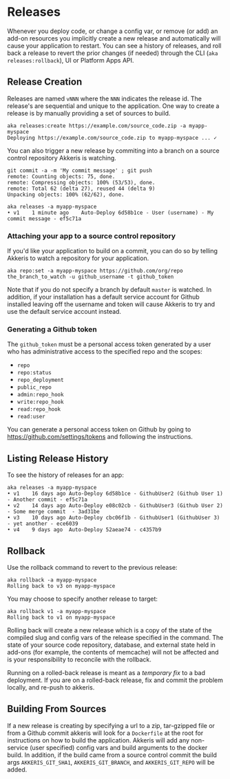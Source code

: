 # Releases

Whenever you deploy code, or change a config var, or remove (or add) an add-on resources you implicitly create a new release and automatically will cause your application to restart.  You can see a history of releases, and roll back a release to revert the prior changes (if needed) through the CLI (`aka releases:rollback`), UI or Platform Apps API.

## Release Creation

Releases are named `vNNN` where the `NNN` indicates the release id.  The release's are sequential and unique to the application.  One way to create a release is by manually providing a set of sources to build.

```shell
aka releases:create https://example.com/source_code.zip -a myapp-myspace
Deploying https://example.com/source_code.zip to myapp-myspace ... ✓
```

You can also trigger a new release by commiting into a branch on a source control repository Akkeris is watching.  

```shell
git commit -a -m 'My commit message' ; git push
remote: Counting objects: 75, done.
remote: Compressing objects: 100% (53/53), done.
remote: Total 62 (delta 27), reused 44 (delta 9)
Unpacking objects: 100% (62/62), done.
```

```shell
aka releases -a myapp-myspace
• v1	1 minute ago	Auto-Deploy 6d58b1ce - User (username) - My commit message - ef5c71a
```

### Attaching your app to a source control repository

If you'd like your application to build on a commit, you can do so by telling Akkeris to watch a repository for your application. 

```shell
aka repo:set -a myapp-myspace https://github.com/org/repo the_branch_to_watch -u github_username -t github_token
```

Note that if you do not specify a branch by default `master` is watched. In addition, if your installation has a default service account for Github installed leaving off the username and token will cause Akkeris to try and use the default service account instead. 

### Generating a Github token

The `github_token` must be a personal access token generated by a user who has administrative access to the specified repo and the scopes: 

* `repo` 
* `repo:status` 
* `repo_deployment` 
* `public_repo` 
* `admin:repo_hook` 
* `write:repo_hook` 
* `read:repo_hook` 
* `read:user`

You can generate a personal access token on Github by going to https://github.com/settings/tokens and following the instructions.

## Listing Release History

To see the history of releases for an app:

```shell
aka releases -a myapp-myspace
• v1	16 days ago	Auto-Deploy 6d58b1ce - GithubUser2 (Github User 1) - Another commit - ef5c71a
• v2	14 days ago	Auto-Deploy e08c02cb - GithubUser3 (Github User 2) - Some merge commit  - 3ad31be
• v3	10 days ago	Auto-Deploy cbc06f1b - GithubUser1 (GithubUser 3) - yet another - ece6039
• v4	9 days ago	Auto-Deploy 52aeae74 - c4357b9
```

## Rollback

Use the rollback command to revert to the previous release:

```shell
aka rollback -a myapp-myspace
Rolling back to v3 on myapp-myspace
```

You may choose to specify another release to target:

```shell
aka rollback v1 -a myapp-myspace
Rolling back to v1 on myapp-myspace
```

Rolling back will create a new release which is a copy of the state of the compiled slug and config vars of the release specified in the command. The state of your source code repository, database, and external state held in add-ons (for example, the contents of memcache) will not be affected and is your responsibility to reconcile with the rollback.

Running on a rolled-back release is meant as a *temporary fix* to a bad deployment. If you are on a rolled-back release, fix and commit the problem locally, and re-push to akkeris.


## Building From Sources

If a new release is creating by specifying a url to a zip, tar-gzipped file or from a Github commit akkeris will look for a `Dockerfile` at the root for instructions on how to build the application. Akkeris will add any non-service (user specified) config vars and build arguments to the docker build. In addition, if the build came from a source control commit the build args `AKKERIS_GIT_SHA1`, `AKKERIS_GIT_BRANCH`, and `AKKERIS_GIT_REPO` will be added.
